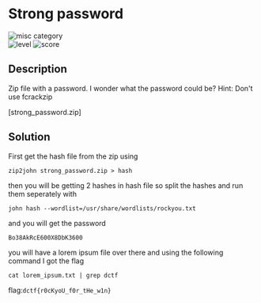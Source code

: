 # Strong password

![misc category](https://img.shields.io/badge/category-Crypto-blueviolet.svg)   
![level](https://img.shields.io/badge/level-Medium-blue.svg)
![score](https://img.shields.io/badge/score-100-blue.svg)

## Description
Zip file with a password. I wonder what the password could be? Hint: Don't use fcrackzip

[strong_password.zip]

## Solution

First get the hash file from the zip using
```
zip2john strong_password.zip > hash
```

then you will be getting 2 hashes in hash file so split the hashes and run them seperately with
```
john hash --wordlist=/usr/share/wordlists/rockyou.txt
```

and you will get the password
```
Bo38AkRcE600X8DbK3600
```

you will have a lorem ipsum file over there and using the following command I got the flag
```
cat lorem_ipsum.txt | grep dctf
```

flag:```dctf{r0cKyoU_f0r_tHe_w1n}```
